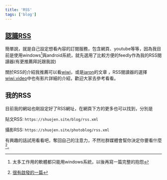 ```yaml
---
title: 'RSS'
tags: ['blog']
---
```

## [認識RSS](https://zh.wikipedia.org/zh-tw/RSS)

簡單說，就是自己設定想看內容的訂閱服務，包含網頁、youtube等等，因為我目前是使用windows[^1]與android系統，就先選用了比較方便的feedly作為我的RSS閱讀器(有更推薦拜託跟我說)

關於RSS的介紹我推薦可以看[wiwi](https://wiwi.blog/blog/you-should-use-rss/)，或是[jaron](https://www.jaron.tw/blog/rss-reader/)的文章 ，RSS閱讀器的選擇[wiwi.video](https://wiwi.video/w/o6Y681m26yoUUuYWcAnEsL)中也有影片詳細的介紹，歡迎大家去參考看看。

## 我的RSS
目前我的網站也剛設定好了RSS網址，在網頁下方的更多也可以找到，分別是

貼文RSS:
`https://shuojen.site/blog/rss.xml`

攝影RSS:
`https://shuojen.site/photoblog/rss.xml`

有興趣的話試用看看吧，奪回自己的注意力，不然社群媒體會幫你決定你要看什麼[^2]。

[^1]:太多工作用的軟體都只能用windows系統，以後再寫一篇完整的抱怨
[^2]:[很有啟發的一篇](https://wiwi.blog/blog/do-it-yourself)